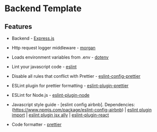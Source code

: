 # Backend Template

## Features

- Backend - [Express.js](https://expressjs.com/)

- Http request logger middleware - [morgan](https://github.com/expressjs/morgan)

- Loads environment variables from .env - [dotenv](https://github.com/motdotla/dotenv)

- Lint your javascript code - [eslint](https://eslint.org/)

- Disable all rules that conflict with Prettier - [eslint-config-prettier](https://github.com/prettier/eslint-config-prettier)

- ESLint plugin for prettier formatting - [eslint-plugin-prettier](https://github.com/prettier/eslint-plugin-prettier)

- ESLint for Node.js - [eslint-plugin-node](https://www.npmjs.com/package/eslint-plugin-node)


- Javascript style guide - [eslint config airbnb]. Dependencies: (https://www.npmjs.com/package/eslint-config-airbnb)
| [eslint plugin import](https://github.com/benmosher/eslint-plugin-import) | [eslint plugin jsx ally](https://www.npmjs.com/package/eslint-plugin-jsx-a11y) | [eslint-plugin-react](https://github.com/yannickcr/eslint-plugin-react)

- Code formatter - [prettier](https://prettier.io/)
